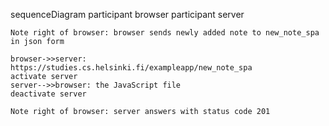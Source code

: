 sequenceDiagram
    participant browser
    participant server

    Note right of browser: browser sends newly added note to new_note_spa in json form

    browser->>server: https://studies.cs.helsinki.fi/exampleapp/new_note_spa
    activate server
    server-->>browser: the JavaScript file
    deactivate server

    Note right of browser: server answers with status code 201
